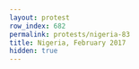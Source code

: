 ```yaml
---
layout: protest
row_index: 682
permalink: protests/nigeria-83
title: Nigeria, February 2017
hidden: true
---
```

